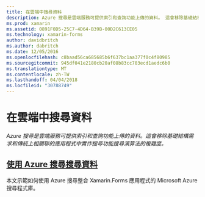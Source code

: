 ```yaml
---
title: 在雲端中搜尋資料
description: Azure 搜尋是雲端服務可提供索引和查詢功能上傳的資料。 這會移除基礎結構需求和傳統上相關聯的應用程式中實作搜尋功能搜尋演算法的複雜度。
ms.prod: xamarin
ms.assetid: 0891F0D5-25C7-4D64-B39B-00D2C613CE05
ms.technology: xamarin-forms
author: davidbritch
ms.author: dabritch
ms.date: 12/05/2016
ms.openlocfilehash: c8baad56ca685685b6f637bc1aa377f0c4f80985
ms.sourcegitcommit: 945df041e2180cb20af08b83cc703ecd1aedc6b0
ms.translationtype: MT
ms.contentlocale: zh-TW
ms.lasthandoff: 04/04/2018
ms.locfileid: "30788749"
---
```

# <a name="searching-data-in-the-cloud"></a>在雲端中搜尋資料

_Azure 搜尋是雲端服務可提供索引和查詢功能上傳的資料。這會移除基礎結構需求和傳統上相關聯的應用程式中實作搜尋功能搜尋演算法的複雜度。_

## <a name="searching-data-with-azure-searchazure-searchmd"></a>[使用 Azure 搜尋搜尋資料](azure-search.md)

本文示範如何使用 Azure 搜尋整合 Xamarin.Forms 應用程式的 Microsoft Azure 搜尋程式庫。

